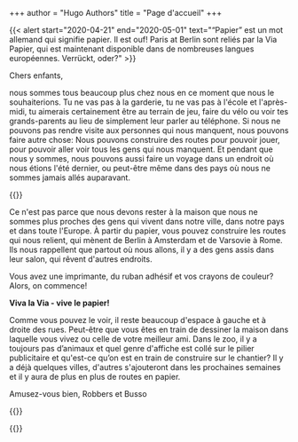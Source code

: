 +++
author = "Hugo Authors"
title = "Page d'accueil"
+++

{{< alert start="2020-04-21" end="2020-05-01" text="“Papier” est un mot allemand qui signifie papier. Il est ouf! Paris at Berlin sont reliés par la Via Papier, qui est maintenant disponible dans de nombreuses langues européennes. Verrückt, oder?" >}}

Chers enfants,

nous sommes tous beaucoup plus chez nous en ce moment que nous le souhaiterions. Tu ne vas pas à la garderie, tu ne vas pas à l'école et l'après-midi, tu aimerais certainement être au terrain de jeu, faire du vélo ou voir tes grands-parents au lieu de simplement leur parler au téléphone. Si nous ne pouvons pas rendre visite aux personnes qui nous manquent, nous pouvons faire autre chose: Nous pouvons construire des routes pour pouvoir jouer, pour pouvoir aller voir tous les gens qui nous manquent. Et pendant que nous y sommes, nous pouvons aussi faire un voyage dans un endroit où nous étions l'été dernier, ou peut-être même dans des pays où nous ne sommes jamais allés auparavant.

{{<gallery>}}

Ce n'est pas parce que nous devons rester à la maison que nous ne sommes plus proches des gens qui vivent dans notre ville, dans notre pays et dans toute l'Europe. À partir du papier, vous pouvez construire les routes qui nous relient, qui mènent de Berlin à Amsterdam et de Varsovie à Rome. Ils nous rappellent que partout où nous allons, il y a des gens assis dans leur salon, qui rêvent d'autres endroits.

Vous avez une imprimante, du ruban adhésif et vos crayons de couleur? Alors, on commence!

**Viva la Via - vive le papier!**

Comme vous pouvez le voir, il reste beaucoup d'espace à gauche et à droite des rues. Peut-être que vous êtes en train de dessiner la maison dans laquelle vous vivez ou celle de votre meilleur ami. Dans le zoo, il y a toujours pas d’animaux et quel genre d'affiche est collé sur le pilier publicitaire et qu'est-ce qu’on est en train de construire sur le chantier? Il y a déjà quelques villes, d'autres s'ajouteront dans les prochaines semaines et il y aura de plus en plus de routes en papier.

Amusez-vous bien, Robbers et Busso

{{<downloads>}}

{{<team-avatar>}}